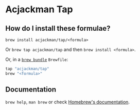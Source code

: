 # Acjackman Tap

## How do I install these formulae?

`brew install acjackman/tap/<formula>`

Or `brew tap acjackman/tap` and then `brew install <formula>`.

Or, in a [`brew bundle`](https://github.com/Homebrew/homebrew-bundle) `Brewfile`:

```ruby
tap "acjackman/tap"
brew "<formula>"
```

## Documentation

`brew help`, `man brew` or check [Homebrew's documentation](https://docs.brew.sh).
